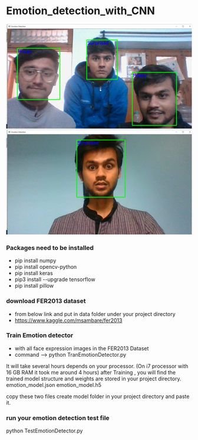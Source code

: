 # Emotion_detection_with_CNN

![emotion_detection](https://github.com/Rohesen/Emotion_Detection-using-CNN/blob/main/Screenshot%20(32).png)
![emotion_detection](https://github.com/Rohesen/Emotion_Detection-using-CNN/blob/main/Screenshot%20(19).png)

### Packages need to be installed
- pip install numpy
- pip install opencv-python
- pip install keras
- pip3 install --upgrade tensorflow
- pip install pillow

### download FER2013 dataset
- from below link and put in data folder under your project directory
- https://www.kaggle.com/msambare/fer2013

### Train Emotion detector
- with all face expression images in the FER2013 Dataset
- command --> python TranEmotionDetector.py

It will take several hours depends on your processor. (On i7 processor with 16 GB RAM it took me around 4 hours)
after Training , you will find the trained model structure and weights are stored in your project directory.
emotion_model.json
emotion_model.h5

copy these two files create model folder in your project directory and paste it.

### run your emotion detection test file
python TestEmotionDetector.py
